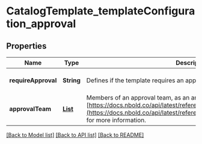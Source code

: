 # CatalogTemplate_templateConfiguration_approval
## Properties

| Name | Type | Description | Notes |
|------------ | ------------- | ------------- | -------------|
| **requireApproval** | **String** | Defines if the template requires an approval or not. | [optional] [default to null] |
| **approvalTeam** | [**List**](ApprovalTeamMember.md) | Members of an approval team, as an array of ApprovalTeamMember. See [https://docs.nbold.co/api/latest/reference/Models/ApprovalTeamMember](https://docs.nbold.co/api/latest/reference/Models/ApprovalTeamMember) for more information. | [optional] [default to null] |

[[Back to Model list]](../README.md#documentation-for-models) [[Back to API list]](../README.md#documentation-for-api-endpoints) [[Back to README]](../README.md)

